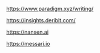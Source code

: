https://www.paradigm.xyz/writing/

https://insights.deribit.com/


https://nansen.ai

https://messari.io
